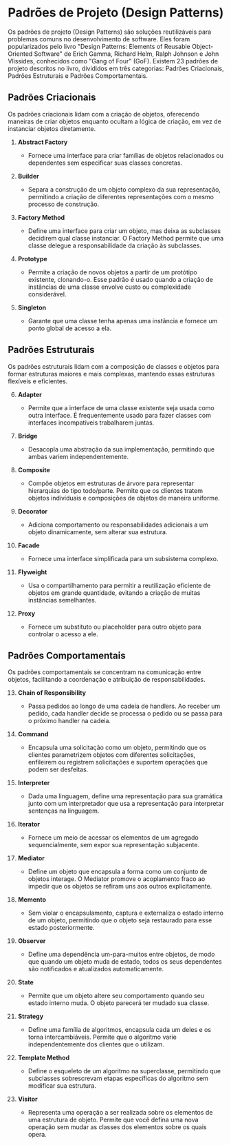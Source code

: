 # Padrões de Projeto (Design Patterns)

Os padrões de projeto (Design Patterns) são soluções reutilizáveis para problemas comuns no desenvolvimento de software. Eles foram popularizados pelo livro "Design Patterns: Elements of Reusable Object-Oriented Software" de Erich Gamma, Richard Helm, Ralph Johnson e John Vlissides, conhecidos como "Gang of Four" (GoF). Existem 23 padrões de projeto descritos no livro, divididos em três categorias: Padrões Criacionais, Padrões Estruturais e Padrões Comportamentais.

## Padrões Criacionais

Os padrões criacionais lidam com a criação de objetos, oferecendo maneiras de criar objetos enquanto ocultam a lógica de criação, em vez de instanciar objetos diretamente.

1. **Abstract Factory**
   - Fornece uma interface para criar famílias de objetos relacionados ou dependentes sem especificar suas classes concretas.

2. **Builder**
   - Separa a construção de um objeto complexo da sua representação, permitindo a criação de diferentes representações com o mesmo processo de construção.

3. **Factory Method**
   - Define uma interface para criar um objeto, mas deixa as subclasses decidirem qual classe instanciar. O Factory Method permite que uma classe delegue a responsabilidade da criação às subclasses.

4. **Prototype**
   - Permite a criação de novos objetos a partir de um protótipo existente, clonando-o. Esse padrão é usado quando a criação de instâncias de uma classe envolve custo ou complexidade considerável.

5. **Singleton**
   - Garante que uma classe tenha apenas uma instância e fornece um ponto global de acesso a ela.

## Padrões Estruturais

Os padrões estruturais lidam com a composição de classes e objetos para formar estruturas maiores e mais complexas, mantendo essas estruturas flexíveis e eficientes.

6. **Adapter**
   - Permite que a interface de uma classe existente seja usada como outra interface. É frequentemente usado para fazer classes com interfaces incompatíveis trabalharem juntas.

7. **Bridge**
   - Desacopla uma abstração da sua implementação, permitindo que ambas variem independentemente.

8. **Composite**
   - Compõe objetos em estruturas de árvore para representar hierarquias do tipo todo/parte. Permite que os clientes tratem objetos individuais e composições de objetos de maneira uniforme.

9. **Decorator**
   - Adiciona comportamento ou responsabilidades adicionais a um objeto dinamicamente, sem alterar sua estrutura.

10. **Facade**
    - Fornece uma interface simplificada para um subsistema complexo.

11. **Flyweight**
    - Usa o compartilhamento para permitir a reutilização eficiente de objetos em grande quantidade, evitando a criação de muitas instâncias semelhantes.

12. **Proxy**
    - Fornece um substituto ou placeholder para outro objeto para controlar o acesso a ele.

## Padrões Comportamentais

Os padrões comportamentais se concentram na comunicação entre objetos, facilitando a coordenação e atribuição de responsabilidades.

13. **Chain of Responsibility**
    - Passa pedidos ao longo de uma cadeia de handlers. Ao receber um pedido, cada handler decide se processa o pedido ou se passa para o próximo handler na cadeia.

14. **Command**
    - Encapsula uma solicitação como um objeto, permitindo que os clientes parametrizem objetos com diferentes solicitações, enfileirem ou registrem solicitações e suportem operações que podem ser desfeitas.

15. **Interpreter**
    - Dada uma linguagem, define uma representação para sua gramática junto com um interpretador que usa a representação para interpretar sentenças na linguagem.

16. **Iterator**
    - Fornece um meio de acessar os elementos de um agregado sequencialmente, sem expor sua representação subjacente.

17. **Mediator**
    - Define um objeto que encapsula a forma como um conjunto de objetos interage. O Mediator promove o acoplamento fraco ao impedir que os objetos se refiram uns aos outros explicitamente.

18. **Memento**
    - Sem violar o encapsulamento, captura e externaliza o estado interno de um objeto, permitindo que o objeto seja restaurado para esse estado posteriormente.

19. **Observer**
    - Define uma dependência um-para-muitos entre objetos, de modo que quando um objeto muda de estado, todos os seus dependentes são notificados e atualizados automaticamente.

20. **State**
    - Permite que um objeto altere seu comportamento quando seu estado interno muda. O objeto parecerá ter mudado sua classe.

21. **Strategy**
    - Define uma família de algoritmos, encapsula cada um deles e os torna intercambiáveis. Permite que o algoritmo varie independentemente dos clientes que o utilizam.

22. **Template Method**
    - Define o esqueleto de um algoritmo na superclasse, permitindo que subclasses sobrescrevam etapas específicas do algoritmo sem modificar sua estrutura.

23. **Visitor**
    - Representa uma operação a ser realizada sobre os elementos de uma estrutura de objeto. Permite que você defina uma nova operação sem mudar as classes dos elementos sobre os quais opera.
